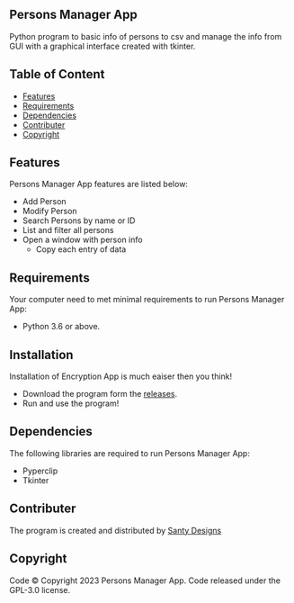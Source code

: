 ## Persons Manager App
Python program to basic info of persons to csv and manage the info from GUI with a graphical interface created with tkinter. 

## Table of Content 
- [Features](#features)
- [Requirements](#requirements) 
- [Dependencies](#dependencies)
- [Contributer](#contributer)
- [Copyright](#copyright)

## Features
Persons Manager App features are listed below:
- Add Person
- Modify Person
- Search Persons by name or ID
- List and filter all persons
- Open a window with person info
  - Copy each entry of data

## Requirements
Your computer need to met minimal requirements to run Persons Manager App:
- Python 3.6 or above.

## Installation 
Installation of Encryption App is much eaiser then you think!
- Download the program form the [releases](https://github.com/santydesignscr/person-manager/releases). 
- Run and use the program!

## Dependencies
The following libraries are required to run Persons Manager App:
- Pyperclip
- Tkinter

## Contributer
The program is created and distributed by [Santy Designs](https://github.com/santydesignscr)

## Copyright
Code ©️ Copyright 2023 Persons Manager App. Code released under the GPL-3.0 license.
